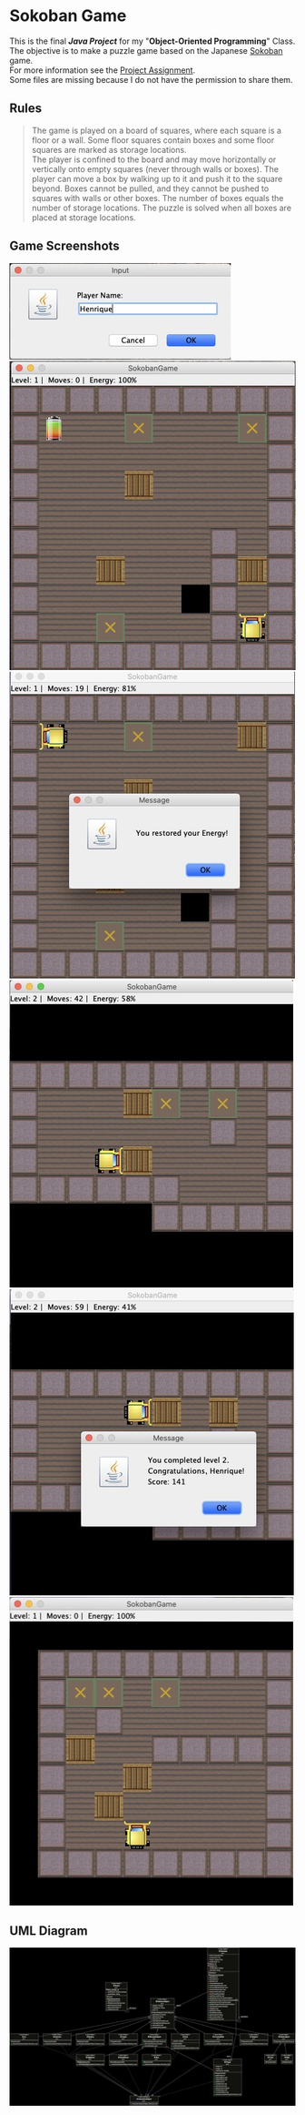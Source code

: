# Sokoban Game

This is the final  ___Java Project___ for my "**Object-Oriented Programming**" Class. <br>
The objective is to make a puzzle game based on the Japanese [Sokoban](https://en.wikipedia.org/wiki/Sokoban) game. <br>
For more information see the [Project Assignment](https://github.com/henrique-efonseca/College-Projects/blob/master/Sokoban/Sokoban_Assigment.pdf). <br>
Some files are missing because I do not have the permission to share them. <br>


## Rules

 >The game is played on a board of squares, where each square is a floor or a wall. Some floor squares contain boxes and some floor squares are marked as storage locations. <br>
 The player is confined to the board and may move horizontally or vertically onto empty squares (never through walls or boxes). The player can move a box by walking up to it and push it to the square beyond. Boxes cannot be pulled, and they cannot be pushed to squares with walls or other boxes. The number of boxes equals the number of storage locations. The puzzle is solved when all boxes are placed at storage locations.

## Game Screenshots
![20x20 grid](https://github.com/henrique-efonseca/College-Projects/blob/master/Sokoban/Screenshots/Begin.jpeg) <br>
![20x20 grid](https://github.com/henrique-efonseca/College-Projects/blob/master/Sokoban/Screenshots/Level_1.png) <br>
![20x20 grid](https://github.com/henrique-efonseca/College-Projects/blob/master/Sokoban/Screenshots/Battery.jpeg) <br>
![20x20 grid](https://github.com/henrique-efonseca/College-Projects/blob/master/Sokoban/Screenshots/Level_2.jpeg) <br>
![20x20 grid](https://github.com/henrique-efonseca/College-Projects/blob/master/Sokoban/Screenshots/Level_2_Complete.jpeg) <br>
![20x20 grid](https://github.com/henrique-efonseca/College-Projects/blob/master/Sokoban/Screenshots/Level_3.jpeg)


## UML Diagram
![20x20 grid](https://github.com/henrique-efonseca/College-Projects/blob/master/Sokoban/UML.png)
